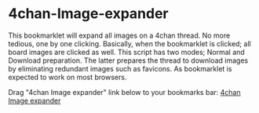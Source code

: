 # 4chan-Image-expander
This bookmarklet will expand all images on a 4chan thread. No more tedious, one by one clicking. Basically, when the bookmarklet is clicked; all board images are clicked as well. This script has two modes; Normal and Download preparation. The latter prepares the thread to download images by eliminating redundant images such as favicons. As bookmarklet is expected to work on most browsers.  

 Drag "4chan Image expander" link below to your bookmarks bar:
<a href="javascript:(function(){var url = window.location.href;if (url.indexOf('boards.4chan.org') < 0 &amp;&amp; url.indexOf('/thread/') < 0) {alert('You are not in a 4chan thread');}else{prueba = document.getElementsByClassName('fileThumb');var r = confirm('Are you going to download images in this session?
 OK will remove unnecesary images to improve bulk download');if (r == true) {for (let index = 0; index < prueba.length; index++) {var x=true;for (let vuelta = 0; vuelta<prueba[index].children.length; vuelta++){if(prueba[index].children[vuelta].className=='expanded-thumb'){ x = false}else{}}if(x == true){  prueba[index].children[0].href = 'javascript:void(0);';prueba[index].children[0].src ='javascript:void(0);';prueba[index].children[0].click();var elem = prueba[index].children[0];prueba[index].removeChild(elem);}}for (let vuelta = 0; vuelta < 2; vuelta++) {var imagenes = document.getElementsByTagName('img');for (let index = 0; index < imagenes.length; index++) {if (imagenes[index].src.indexOf('favicon') > -1 || imagenes[index].src.indexOf('fade.png') > -1 || imagenes[index].src.indexOf('/title/') > -1 || imagenes[index].src.indexOf('/contest_banners/') > -1 || imagenes[index].src.indexOf('/buttons/') > -1) {imagenes[index].remove();}if (imagenes[index].parentNode.title != '') {imagenes[index].remove();}else { }}}var links = document.getElementsByTagName('link');for (let index = 0; index < imagenes.length; index++) {if (links[index].src.indexOf('favicon') > -1 || links[index].src.indexOf('fade.png') > -1 || links[index].src.indexOf('/title/') > -1 || links[index].src.indexOf('/contest_banners/') > -1 || links[index].src.indexOf('/buttons/') > -1) {links[index].remove();}}} else {for (let index = 0; index < prueba.length; index++) {var ref = prueba[index].children[0].href;var src = prueba[index].children[0].src;prueba[index].children[0].href = 'javascript:void(0);';prueba[index].children[0].src = 'javascript:void(0);';var x=true;for (let vuelta = 0; vuelta<prueba[index].children.length; vuelta++){if(prueba[index].children[vuelta].className=='expanded-thumb'){ x = false}else{}}if(x == true){prueba[index].children[0].click();}prueba[index].children[0].href = ref;prueba[index].children[0].src = src;}}}})();" thread="" are="" not="" in="" a="" r="confirm('Are" you="" going="" to="" download="" images="" this="" ok="" will="" remove="" unnecesary="" improve="" bulk="" index="0;" x="true;for" vuelta="0;" elem="prueba[index].children[0];prueba[index].removeChild(elem);}}for" imagenes="document.getElementsByTagName('img');for">4chan Image expander</a>

